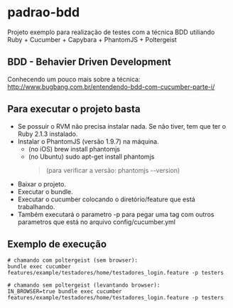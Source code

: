 padrao-bdd
==========

Projeto exemplo para realização de testes com a técnica BDD utiliando Ruby + Cucumber + Capybara + PhantomJS + Poltergeist

BDD - Behavier Driven Development
---------------------------------

Conhecendo um pouco mais sobre a técnica: http://www.bugbang.com.br/entendendo-bdd-com-cucumber-parte-i/

Para executar o projeto basta
-----------------------------

- Se possuir o RVM não precisa instalar nada. Se não tiver, tem que ter o Ruby 2.1.3 instalado.
- Instalar o PhantomJS (versão 1.9.7) na máquina.
	* (no iOS) brew install phantomjs 
	* (no Ubuntu) sudo apt-get install phantomjs
		> (para verificar a versão: phantomjs --version)
- Baixar o projeto.
- Executar o bundle.
- Executar o cucumber colocando o diretório/feature que está trabalhando.
- Também executará o parametro -p <tag> para pegar uma tag com outros parametros que está no arquivo config/cucumber.yml
 
Exemplo de execução
-------------------
	
	# chamando com poltergeist (sem browser): 
	bundle exec cucumber features/example/testadores/home/testadores_login.feature -p testers

	# chamando sem poltergeist (levantando browser):
	IN_BROWSER=true bundle exec cucumber features/example/testadores/home/testadores_login.feature -p testers